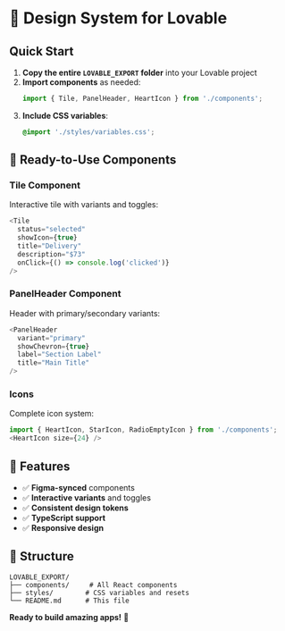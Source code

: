 # 🎨 Design System for Lovable

## Quick Start

1. **Copy the entire `LOVABLE_EXPORT` folder** into your Lovable project
2. **Import components** as needed:
   ```typescript
   import { Tile, PanelHeader, HeartIcon } from './components';
   ```
3. **Include CSS variables**:
   ```css
   @import './styles/variables.css';
   ```

## 🚀 Ready-to-Use Components

### **Tile Component**
Interactive tile with variants and toggles:
```typescript
<Tile
  status="selected"
  showIcon={true}
  title="Delivery"
  description="$73"
  onClick={() => console.log('clicked')}
/>
```

### **PanelHeader Component**
Header with primary/secondary variants:
```typescript
<PanelHeader
  variant="primary"
  showChevron={true}
  label="Section Label"
  title="Main Title"
/>
```

### **Icons**
Complete icon system:
```typescript
import { HeartIcon, StarIcon, RadioEmptyIcon } from './components';
<HeartIcon size={24} />
```

## 🎯 Features

- ✅ **Figma-synced** components
- ✅ **Interactive variants** and toggles
- ✅ **Consistent design tokens**
- ✅ **TypeScript support**
- ✅ **Responsive design**

## 📁 Structure

```
LOVABLE_EXPORT/
├── components/     # All React components
├── styles/        # CSS variables and resets
└── README.md      # This file
```

**Ready to build amazing apps!** 🚀
